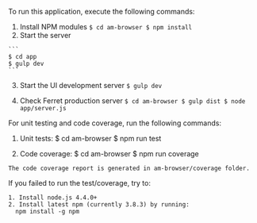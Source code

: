To run this application, execute the following commands:

  1. Install NPM modules
    ```
    $ cd am-browser
    $ npm install
    ```
  2. Start the server

    ```
    $ cd app
    $ gulp dev
    ```

  3. Start the UI development server
    ```
    $ gulp dev
    ```

  4. Check Ferret production server
    ```
    $ cd am-browser
    $ gulp dist
    $ node app/server.js
    ```

For unit testing and code coverage, run the following commands:

  1. Unit tests:
    $ cd am-browser
    $ npm run test
  
  2. Code coverage:
    $ cd am-browser
    $ npm run coverage
    
    The code coverage report is generated in am-browser/coverage folder.
  
  If you failed to run the test/coverage, try to:
  
    1. Install node.js 4.4.0+
    2. Install latest npm (currently 3.8.3) by running:
      npm install -g npm
  
